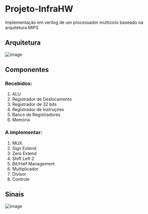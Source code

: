 # Projeto-InfraHW
Implementação em verilog de um processador multiciclo baseado na arquitetura MIPS


## Arquitetura

![image](https://user-images.githubusercontent.com/92769975/184413459-1f13eb0f-2da2-4ad2-9f60-bced7df85cdd.png)

## Componentes

### Recebidos:

1. ALU
2. Registrador de Deslocamento
3. Registrador de 32 bits
4. Registrador de Instruções
5. Banco de Registradores
6. Memória

### A implementar:

1. MUX
2. Sign Extend
3. Zero Extend
4. Shift Left 2
5. Bit/Half Management
6. Multiplicador
7. Divisor
8. Controle

## Sinais

![image](https://user-images.githubusercontent.com/92769975/184546779-103b1673-0a48-487a-9025-8c379e516d50.png)
